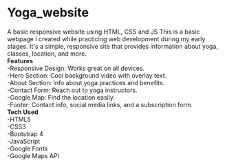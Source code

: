 # Yoga_website
A basic responsive website using HTML, CSS and JS
This is a basic webpage I created while practicing web development during my early stages. It's a simple, responsive site that provides information about yoga, classes, location, and more.<br>
**Features**<br>
-Responsive Design: Works great on all devices.<br>
-Hero Section: Cool background video with overlay text.<br>
-About Section: Info about yoga practices and benefits.<br>
-Contact Form: Reach out to yoga instructors.<br>
-Google Map: Find the location easily.<br>
-Footer: Contact info, social media links, and a subscription form.<br>
**Tech Used**<br>
-HTML5<br>
-CSS3<br>
-Bootstrap 4<br>
-JavaScript<br>
-Google Fonts<br>
-Google Maps API<br>
